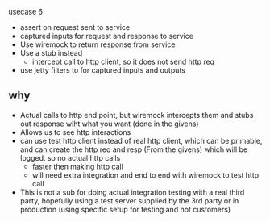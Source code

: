 usecase 6
- assert on request sent to service
- captured inputs for request and response to service
- Use wiremock to return response from service
- Use a stub instead
    - intercept call to http client, so it does not send http req
- use jetty filters to for captured inputs and outputs

## why

- Actual calls to http end point, but wiremock intercepts them and stubs out response wiht what you want (done in the
 givens)
- Allows us to see http interactions
- can use test http client instead of real http client, which can be primable, and can create the http req and resp
 (From the givens) which will be logged. so no actual http calls
    - faster then making http call
    - will need extra integration and end to end with wiremock to test http call
- This is not a sub for doing actual integration testing with a real third party, hopefully using a test server
 supplied by the 3rd party or in production (using specific setup for testing and not customers)